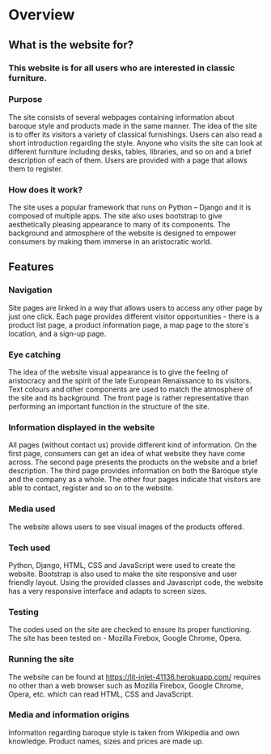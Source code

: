 # Overview
## What is the website for?
### This website is for all users who are interested in classic furniture.
### Purpose
The site consists of several webpages containing information about baroque style and products made in the same manner. The idea of the site is to offer its visitors a variety of classical furnishings. Users can also read a short introduction regarding the style. Anyone who visits the site can look at different furniture including desks, tables, libraries, and so on and a brief description of each of them. Users are provided with a page that allows them to register.
### How does it work?
The site uses a popular framework that runs on Python – Django and it is composed of multiple apps. The site also uses bootstrap to give aesthetically pleasing appearance to many of its components. The background and atmosphere of the website is designed to empower consumers by making them immerse in an aristocratic world.
## Features
### Navigation
Site pages are linked in a way that allows users to access any other page by just one click. Each page provides different visitor opportunities - there is a product list page, a product information page, a map page to the store's location, and a sign-up page.
### Eye catching
The idea of the website visual appearance is to give the feeling of aristocracy and the spirit of the late European Renaissance to its visitors. Text colours and other components are used to match the atmosphere of the site and its background. The front page is rather representative than performing an important function in the structure of the site.
### Information displayed in the website
All pages (without contact us) provide different kind of information. On the first page, consumers can get an idea of what website they have come across. The second page presents the products on the website and a brief description. The third page provides information on both the Baroque style and the company as a whole. The other four pages indicate that visitors are able to contact, register and so on to the website.
### Media used
The website allows users to see visual images of the products offered.
### Tech used
Python, Django, HTML, CSS and JavaScript were used to create the website. Bootstrap is also used to make the site responsive and user friendly layout. Using the provided classes and Javascript code, the website has a very responsive interface and adapts to screen sizes.
### Testing
The codes used on the site are checked to ensure its proper functioning. The site has been tested on - Mozilla Firebox, Google Chrome, Opera.
### Running the site
The website can be found at https://lit-inlet-41136.herokuapp.com/ requires no other than a web browser such as Mozilla Firebox, Google Chrome, Opera, etc. which can read HTML, CSS and JavaScript.
### Media and information origins
Information regarding baroque style is taken from Wikipedia and own knowledge. Product names, sizes and prices are made up.
